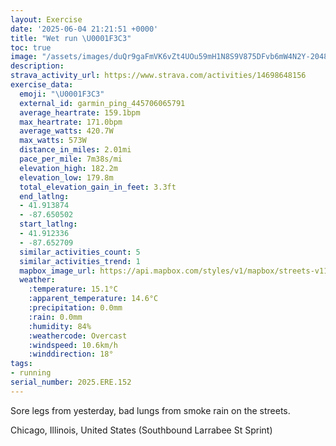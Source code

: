 ```yaml
---
layout: Exercise
date: '2025-06-04 21:21:51 +0000'
title: "Wet run \U0001F3C3"
toc: true
image: "/assets/images/duQr9gaFmVK6vZt4UOu59mH1N8S9V875DFvb6mW4N2Y-2048x1536.jpg.jpeg"
description:
strava_activity_url: https://www.strava.com/activities/14698648156
exercise_data:
  emoji: "\U0001F3C3"
  external_id: garmin_ping_445706065791
  average_heartrate: 159.1bpm
  max_heartrate: 171.0bpm
  average_watts: 420.7W
  max_watts: 573W
  distance_in_miles: 2.01mi
  pace_per_mile: 7m38s/mi
  elevation_high: 182.2m
  elevation_low: 179.8m
  total_elevation_gain_in_feet: 3.3ft
  end_latlng:
  - 41.913874
  - -87.650502
  start_latlng:
  - 41.912336
  - -87.652709
  similar_activities_count: 5
  similar_activities_trend: 1
  mapbox_image_url: https://api.mapbox.com/styles/v1/mapbox/streets-v11/static/path-5+787af2-1.0(%7Dly~F~w~uOu%40B_%40%3FQBM%3FQBs%40AcADs%40Fi%40GO%3Fu%40DaA%3FYDeA%3FeAFE%3FCCYeCO%5BAIEk%40Ay%40Gk%40%40u%40GeA%40k%40Ci%40FgA%40gBFe%40Gu%40DqDG_B%40sBA%5DGQgAJi%40E%5BIaB%40eABc%40A%5DHW%40%5BF_BA%5DTMBu%40B_%40DK%3FMEMQGS%40WCs%40Gc%40EwD%40c%40CgA%40yABi%40C_BBMR%5DJGbADp%40ChBKd%40%3FdBKvABjACh%40B%60%40Eb%40%40xAGb%40Bv%40%3FVBpB%40%60%40C%7C%40%40dAIdDMjBB~AGV%3FB%40BLAXD~A%3F%60CB%5CAvBFtC%3FxBBb%40C%7C%40BbAAh%40Bh%40%3Fl%40),pin-s-s+e5b22e(-87.65328,41.91455),pin-s-f+89ae00(-87.64858000000004,41.91386999999998)/auto/800x800?access_token=pk.eyJ1Ijoiam9zaGJlY2ttYW4iLCJhIjoiY205eWR2aDd1MWZ6djJrbXc4a3M0bWZleiJ9.XiG9OWkNcZk2QzjJbxLB4A
  weather:
    :temperature: 15.1°C
    :apparent_temperature: 14.6°C
    :precipitation: 0.0mm
    :rain: 0.0mm
    :humidity: 84%
    :weathercode: Overcast
    :windspeed: 10.6km/h
    :winddirection: 18°
tags:
- running
serial_number: 2025.ERE.152
---
```

Sore legs from yesterday, bad lungs from smoke rain on the streets.

Chicago, Illinois, United States (Southbound Larrabee St Sprint)

